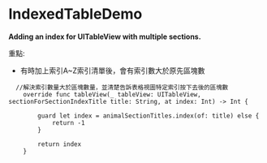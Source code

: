 # IndexedTableDemo
**Adding an index for UITableView with multiple sections.**  
  
重點: 
* 有時加上索引A~Z索引清單後，會有索引數大於原先區塊數  

```code
  //解決索引數量大於區塊數量，並清楚告訴表格視圖特定索引按下去後的區塊數
    override func tableView(_ tableView: UITableView, sectionForSectionIndexTitle title: String, at index: Int) -> Int {
        
        guard let index = animalSectionTitles.index(of: title) else {
            return -1
        }
        
        return index
    }
```
